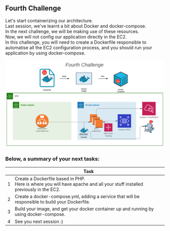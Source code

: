 ## Fourth Challenge

Let's start containerizing our architecture.\
Last session, we've learnt a bit about Docker and docker-compose. \
In the next challenge, we will be making use of these resources. \
Now, we will not config our application directly in the EC2. \
In this challenge, you will need to create a Dockerfile responsible to automatise all the EC2 configuration process, and you should run your application by using docker-compose.

<img src="./assets/challenge_4.png" alt="first" width="1000px"/>


### Below, a summary of your next tasks:

|  | Task |
|------|-------------|
|1| Create a Dockerfile based in PHP. <br/> Here is where you will have apache and all your stuff installed previously in the EC2. |
|2| Create a docker-compose.yml, adding a service that will be responsible to build your Dockerfile. |
|3| Build your image, and get your docker container up and running by using docker-compose. |
|4| See you next session :)|
